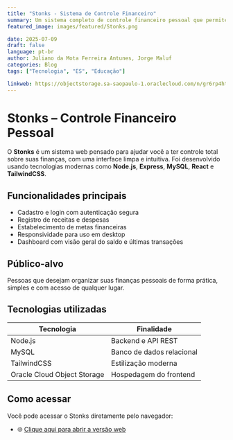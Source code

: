 ```yaml
---
title: "Stonks - Sistema de Controle Financeiro"
summary: Um sistema completo de controle financeiro pessoal que permite registrar receitas, despesas, definir metas, acompanhar relatórios e organizar sua vida financeira de forma intuitiva.
featured_image: images/featured/Stonks.png 

date: 2025-07-09
draft: false
language: pt-br
author: Juliano da Mota Ferreira Antunes, Jorge Maluf
categories: Blog
tags: ["Tecnologia", "ES", "Educação"]

linkweb: https://objectstorage.sa-saopaulo-1.oraclecloud.com/n/gr6rp4htmbtt/b/stonks2/o/login.html
---
```


# Stonks – Controle Financeiro Pessoal

O **Stonks** é um sistema web pensado para ajudar você a ter controle total sobre suas finanças, com uma interface limpa e intuitiva. Foi desenvolvido usando tecnologias modernas como **Node.js**, **Express**, **MySQL**, **React** e **TailwindCSS**.

## Funcionalidades principais

- Cadastro e login com autenticação segura  
- Registro de receitas e despesas  
- Estabelecimento de metas financeiras  
- Responsividade para uso em desktop  
- Dashboard com visão geral do saldo e últimas transações  

## Público-alvo

Pessoas que desejam organizar suas finanças pessoais de forma prática, simples e com acesso de qualquer lugar.

## Tecnologias utilizadas

| Tecnologia                | Finalidade                       |
|--------------------------|----------------------------------|
| Node.js                  | Backend e API REST               |
| MySQL                    | Banco de dados relacional        |       |
| TailwindCSS              | Estilização moderna              |               |
| Oracle Cloud Object Storage | Hospedagem do frontend       |

## Como acessar

Você pode acessar o Stonks diretamente pelo navegador:

- 🌐 [Clique aqui para abrir a versão web](https://objectstorage.sa-saopaulo-1.oraclecloud.com/n/gr6rp4htmbtt/b/stonks2/o/login.html)
